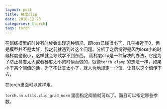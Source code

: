 ```yaml
---
layout: post
title: 梯度clip
date: 2018-12-23
categories: [torch]
tags: torch
---
```

<!--more-->

在训练模型的时候有时候会出现这种情况，即loss已经很小了，几乎接近于0，但是模型并不是太好，我之前就遇到过这个问题。分析了之后觉得是因为loss小的时候梯度也很小，这样就会导致学不到东西。
而梯度clip是一种解决的办法，它是为了防止梯度太大或者梯度太小的时候而做的，就像`torch.clamp` 的想法一样，如果小于某个阈值的话，为了不让其太小了，就人为地规定一个值，让其以这个值传下去，

在torch里面可以这样用。

`torch.nn.utils.clip_grad_norm` 里面指定阈值就可以了。而且可以指定哪些参数。






